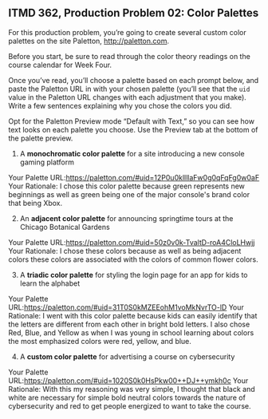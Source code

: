## ITMD 362, Production Problem 02: Color Palettes

For this production problem, you’re going to create several custom color palettes on the site
Paletton, http://paletton.com.

Before you start, be sure to read through the color theory readings on the course calendar for Week
Four.

Once you’ve read, you’ll choose a palette based on each prompt below, and paste the Paletton URL in
with your chosen palette (you’ll see that the `uid` value in the Paletton URL changes with each
adjustment that you make). Write a few sentences explaining why you chose the colors you did.

Opt for the Paletton Preview mode “Default with Text,” so you can see how text looks on each palette
you choose. Use the Preview tab at the bottom of the palette preview.

1. A **monochromatic color palette** for a site introducing a new console gaming platform

Your Palette URL:https://paletton.com/#uid=12P0u0kllllaFw0g0qFqFg0w0aF
Your Rationale: I chose this color palette because green represents new beginnings as well as green being one of the major console's brand color that being Xbox.

2. An **adjacent color palette** for announcing springtime tours at the Chicago Botanical Gardens

Your Palette URL:https://paletton.com/#uid=50z0v0k-TvaltD-roA4CloLHwjj
Your Rationale: I chose these colors because as well as being adjacent colors these colors are associated with the colors of common flower colors.

3. A **triadic color palette** for styling the login page for an app for kids to learn the alphabet

Your Palette URL:https://paletton.com/#uid=31T0S0kMZEEohM1voMkNvrTO-lD
Your Rationale: I went with this color palette because kids can easily identify that the letters are different from each other in bright bold letters. I also chose Red, Blue, and Yellow as when I was young in school learning about colors the most emphasized colors were red, yellow, and blue.

4. A **custom color palette** for advertising a course on cybersecurity

Your Palette URL:https://paletton.com/#uid=1020S0k0HsPkw00++DJ++ymkh0c
Your Rationale: With this my reasoning was very simple, I thought that black and white are necessary for simple bold neutral colors towards the nature of cybersecurity and red to get people energized to want to take the course.
